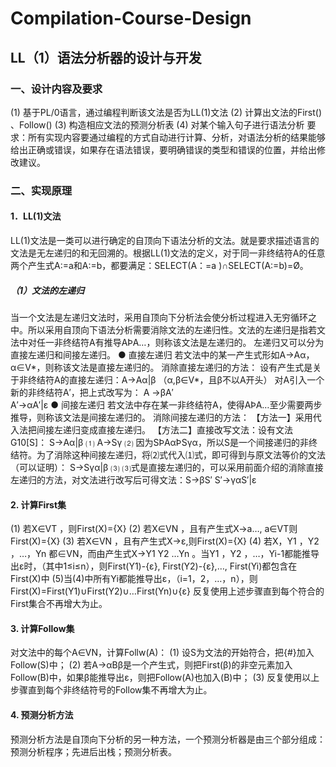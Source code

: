 # Compilation-Course-Design
## LL（1）语法分析器的设计与开发
### 一、设计内容及要求
  (1) 基于PL/0语言，通过编程判断该文法是否为LL(1)文法 
  (2) 计算出文法的First() 、Follow()
  (3) 构造相应文法的预测分析表
  (4) 对某个输入句子进行语法分析
要求：所有实现内容要通过编程的方式自动进行计算、分析，对语法分析的结果能够给出正确或错误，如果存在语法错误，要明确错误的类型和错误的位置，并给出修改建议。
### 二、实现原理
#### 1．LL(1)文法
LL(1)文法是一类可以进行确定的自顶向下语法分析的文法。就是要求描述语言的文法是无左递归的和无回溯的。根据LL(1)文法的定义，对于同一非终结符A的任意两个产生式A:=a和A:=b，都要满足：SELECT(A：=a )∩SELECT(A:=b)=Ø。
##### （1）文法的左递归
当一个文法是左递归文法时，采用自顶向下分析法会使分析过程进入无穷循环之中。所以采用自顶向下语法分析需要消除文法的左递归性。文法的左递归是指若文法中对任一非终结符A有推导AÞA…，则称该文法是左递归的。
左递归又可以分为直接左递归和间接左递归。
● 直接左递归
若文法中的某一产生式形如A→Aα，α∈V*，则称该文法是直接左递归的。
消除直接左递归的方法：
设有产生式是关于非终结符A的直接左递归：A→Aα|β  （α,β∈V*，且β不以A开头）
对A引入一个新的非终结符A′，把上式改写为：
A →βA′   
A′→αA′|ε 
● 间接左递归
若文法中存在某一非终结符A，使得AÞA…至少需要两步推导，则称该文法是间接左递归的。
消除间接左递归的方法：
【方法一】采用代入法把间接左递归变成直接左递归。
   【方法二】直接改写文法：设有文法G10[S]：
    S→Aα|β    ⑴
    A→Sγ       ⑵
因为SÞAαÞSγα，所以S是一个间接递归的非终结符。为了消除这种间接左递归，将⑵式代入⑴式，即可得到与原文法等价的文法（可以证明）：
    S→Sγα|β  ⑶
⑶式是直接左递归的，可以采用前面介绍的消除直接左递归的方法，对文法进行改写后可得文法：S→βS′
S′→γαS′|ε

#### 2. 计算First集
(1) 若X∈VT ，则First(X)={X}
(2) 若X∈VN ，且有产生式X→a…, a∈VT则First(X)={X}
(3) 若X∈VN ，且有产生式X→ε,则First(X)={X}
(4) 若X，Y1 ，Y2 ，…，Yn 都∈VN，而由产生式X→Y1 Y2 …Yn 。当Y1 ，Y2 ，…，Yi-1都能推导出ε时，（其中1≤i≤n），则First(Y1)-{ε}, First(Y2)-{ε},…, First(Yi)都包含在First(X)中
(5)当(4)中所有Yi都能推导出ε，（i=1，2，…，n），则First(X)=First(Y1)∪First(Y2)∪…First(Yn)∪{ε}
反复使用上述步骤直到每个符合的First集合不再增大为止。

#### 3. 计算Follow集
对文法中的每个A∈VN，计算Follw(A)：
(1) 设S为文法的开始符合，把{#}加入Follow(S)中；
(2) 若A→αBβ是一个产生式，则把First(β)的非空元素加入Follow(B)中，如果β能推导出ε，则把Follow(A)也加入(B)中；
(3) 反复使用以上步骤直到每个非终结符号的Follow集不再增大为止。
#### 4. 预测分析方法
预测分析方法是自顶向下分析的另一种方法，一个预测分析器是由三个部分组成：预测分析程序；先进后出栈；预测分析表。
